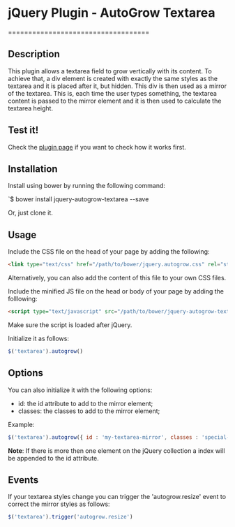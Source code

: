 # jQuery Plugin - AutoGrow Textarea
===================================

## Description

This plugin allows a textarea field to grow vertically with its content. To achieve that, a div element is created with exactly the same styles as the textarea and it is placed after it, but hidden. This div is then used as a mirror of the textarea. This is, each time the user types something, the textarea content is passed to the mirror element and it is then used to calculate the textarea height.

## Test it!

Check the [plugin page](http://bensampaio.github.io/jquery.autogrow) if you want to check how it works first.

## Installation

Install using bower by running the following command:

`$ bower install jquery-autogrow-textarea --save

Or, just clone it.

## Usage

Include the CSS file on the head of your page by adding the following:

```html
<link type="text/css" href="/path/to/bower/jquery.autogrow.css" rel="stylesheet">
```

Alternatively, you can also add the content of this file to your own CSS files.

Include the minified JS file on the head or body of your page by adding the folllowing:

```html
<script type="text/javascript" src="/path/to/bower/jquery-autogrow-textarea/jquery.autogrow.min.js"></script>
```

Make sure the script is loaded after jQuery.

Initialize it as follows:

```javascript
$('textarea').autogrow()
```

## Options

You can also initialize it with the following options:

- id: the id attribute to add to the mirror element;
- classes: the classes to add to the mirror element;

Example:

```javascript
$('textarea').autogrow({ id : 'my-textarea-mirror', classes : 'special-textarea-mirror' })
```

**Note**: If there is more then one element on the jQuery collection a index will be appended to the id attribute.

## Events

If your textarea styles change you can trigger the 'autogrow.resize' event to correct the mirror styles as follows:

```javascript
$('textarea').trigger('autogrow.resize')
```
